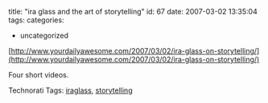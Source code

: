 title: "ira glass and the art of storytelling"
id: 67
date: 2007-03-02 13:35:04
tags: 
categories: 
- uncategorized

[http://www.yourdailyawesome.com/2007/03/02/ira-glass-on-storytelling/](http://www.yourdailyawesome.com/2007/03/02/ira-glass-on-storytelling/)<span style="font-size:12pt;">

</span>Four short videos.

<!-- technorati tags start -->

Technorati Tags: [iraglass](http://www.technorati.com/tag/iraglass), [storytelling](http://www.technorati.com/tag/storytelling)
<!-- technorati tags end -->
